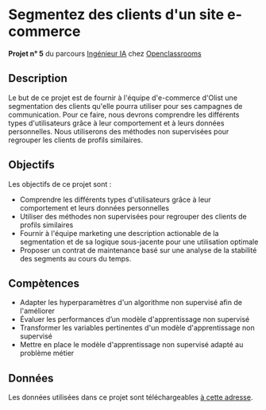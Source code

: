 # Segmentez des clients d'un site e-commerce

**Projet n° 5** du parcours [Ingénieur IA](https://openclassrooms.com/fr/paths/188-ingenieur-ia) chez [Openclassrooms](https://openclassrooms.com/fr/)

## Description
Le but de ce projet est de fournir à l'équipe d'e-commerce d'Olist une segmentation des clients qu'elle pourra utiliser pour ses campagnes de communication. Pour ce faire, nous devrons comprendre les différents types d'utilisateurs grâce à leur comportement et à leurs données personnelles. Nous utiliserons des méthodes non supervisées pour regrouper les clients de profils similaires.

## Objectifs
 Les objectifs de ce projet sont :

- Comprendre les différents types d'utilisateurs grâce à leur comportement et leurs données personnelles
- Utiliser des méthodes non supervisées pour regrouper des clients de profils similaires
- Fournir à l'équipe marketing une description actionable de la segmentation et de sa logique sous-jacente pour une utilisation optimale
- Proposer un contrat de maintenance basé sur une analyse de la stabilité des segments au cours du temps.

## Compètences
- Adapter les hyperparamètres d'un algorithme non supervisé afin de l'améliorer
- Évaluer les performances d’un modèle d'apprentissage non supervisé
- Transformer les variables pertinentes d'un modèle d'apprentissage non supervisé
- Mettre en place le modèle d'apprentissage non supervisé adapté au problème métier

 ## Données

Les données utilisées dans ce projet sont téléchargeables <a href = https://www.kaggle.com/datasets/olistbr/brazilian-ecommerce>à cette adresse</a>.